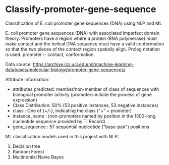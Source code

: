 # Classify-promoter-gene-sequence
Classification of E. coli promoter gene sequences (DNA) using NLP and ML

E. coli promoter gene sequences (DNA) with associated imperfect domain theory:
Promoters have a region where a protein (RNA polymerase) must make contact and the helical DNA sequence must have a valid conformation so that the two pieces of the contact region spatially align. Prolog notation is used. promoter :- contact, conformation.


Data source:
https://archive.ics.uci.edu/ml/machine-learning-databases/molecular-biology/promoter-gene-sequences/

Attribute information:
- attributes predicted: member/non-member of class of sequences with biological promoter activity (promoters initiate the process of gene expression)
- Class Distribution: 50% (53 positive instances, 53 negative instances)
- class : One of {+/-}, indicating the class ("+" = promoter)
- instance_name : (non-promoters named by position in the 1500-long nucleotide sequence provided by T. Record)
- gene_sequence : 57 sequential nucleotide ("base-pair") positions


ML classification models used in this project with NLP:
1. Decision tree
2. Random Forest
3. Multinomial Naive Bayes
